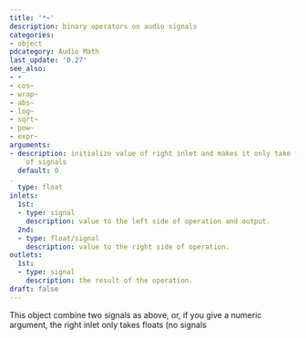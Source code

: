 ```yaml
---
title: '*~'
description: binary operators on audio signals
categories:
- object
pdcategory: Audio Math
last_update: '0.27'
see_also:
- +
- cos~
- wrap~
- abs~
- log~
- sqrt~
- pow~
- expr~
arguments:
- description: initialize value of right inlet and makes it only take floats instead
    of signals 
  default: 0
.
  type: float
inlets:
  1st:
  - type: signal
    description: value to the left side of operation and output.
  2nd:
  - type: float/signal
    description: value to the right side of operation.
outlets:
  1st:
  - type: signal
    description: the result of the operation.
draft: false
---
```

This object combine two signals as above, or, if you give a numeric argument, the right inlet only takes floats (no signals